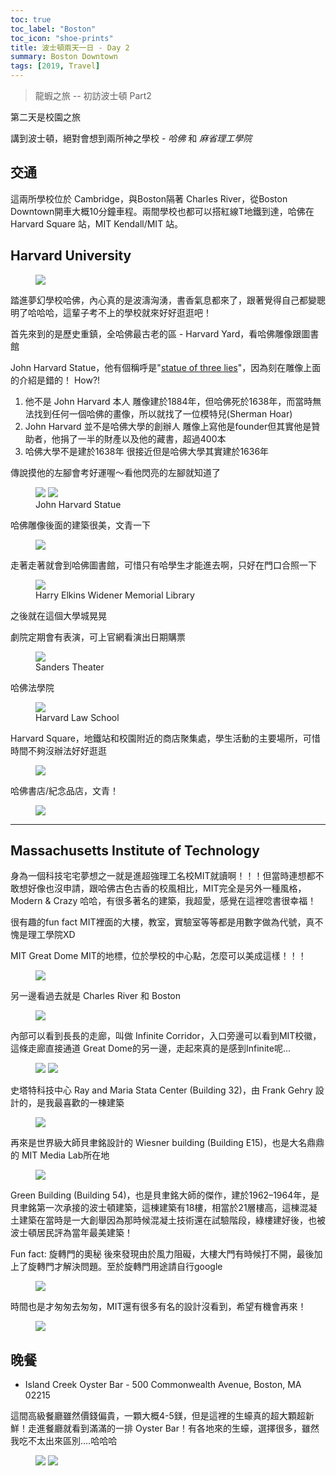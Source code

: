 ```yaml
---
toc: true
toc_label: "Boston"
toc_icon: "shoe-prints"
title: 波士頓兩天一日 - Day 2
summary: Boston Downtown
tags: [2019, Travel]
---
```


> 龍蝦之旅 -- 初訪波士頓 Part2

第二天是校園之旅

講到波士頓，絕對會想到兩所神之學校 - *哈佛* 和 *麻省理工學院*

## 交通

這兩所學校位於 Cambridge，與Boston隔著 Charles River，從Boston Downtown開車大概10分鐘車程。兩間學校也都可以搭紅線T地鐵到達，哈佛在Harvard Square 站，MIT Kendall/MIT 站。

## Harvard University

<figure>
    <img src="../assets/images/post4/harvard5.jpg"/>
</figure>

踏進夢幻學校哈佛，內心真的是波濤洶湧，書香氣息都來了，跟著覺得自己都變聰明了哈哈哈，這輩子考不上的學校就來好好逛逛吧！

首先來到的是歷史重鎮，全哈佛最古老的區 - Harvard Yard，看哈佛雕像跟圖書館

John Harvard Statue，他有個稱呼是"[statue of three lies](https://www.summer.harvard.edu/inside-summer/3-lies-harvard)"，因為刻在雕像上面的介紹是錯的！ How?!
1. 他不是 John Harvard 本人
    雕像建於1884年，但哈佛死於1638年，而當時無法找到任何一個哈佛的畫像，所以就找了一位模特兒(Sherman Hoar)
2. John Harvard 並不是哈佛大學的創辦人
    雕像上寫他是founder但其實他是贊助者，他捐了一半的財產以及他的藏書，超過400本
3. 哈佛大學不是建於1638年
    很接近但是哈佛大學其實建於1636年

傳說摸他的左腳會考好運喔～看他閃亮的左腳就知道了
<figure class="half">
    <img src="../assets/images/post4/harvard.jpg"/>
    <img src="../assets/images/post4/harvard2.jpg"/>
    <figcaption>John Harvard Statue</figcaption>
</figure>

哈佛雕像後面的建築很美，文青一下

<figure>
    <img src="../assets/images/post4/harvard4.jpg"/>
</figure>


走著走著就會到哈佛圖書館，可惜只有哈學生才能進去啊，只好在門口合照一下

<figure class="half">
    <img src="../assets/images/post4/harvard3.jpg"/>
    <figcaption>Harry Elkins Widener Memorial Library</figcaption>
</figure>

之後就在這個大學城晃晃

劇院定期會有表演，可上官網看演出日期購票
<figure>
    <img src="../assets/images/post4/harvard6.jpg"/>
    <figcaption>Sanders Theater</figcaption>
</figure>

哈佛法學院

<figure>
    <img src="../assets/images/post4/harvard7.jpg"/>
    <figcaption>Harvard Law School</figcaption>
</figure>

Harvard Square，地鐵站和校園附近的商店聚集處，學生活動的主要場所，可惜時間不夠沒辦法好好逛逛
<figure>
    <img src="../assets/images/post4/harvard8.jpg"/>
</figure>

哈佛書店/紀念品店，文青！
<figure>
    <img src="../assets/images/post4/harvard9.jpg"/>
</figure>

-----

## Massachusetts Institute of Technology

身為一個科技宅宅夢想之一就是進超強理工名校MIT就讀啊！！！但當時連想都不敢想好像也沒申請，跟哈佛古色古香的校風相比，MIT完全是另外一種風格，Modern & Crazy 哈哈，有很多著名的建築，我超愛，感覺在這裡唸書很幸福！

很有趣的fun fact MIT裡面的大樓，教室，實驗室等等都是用數字做為代號，真不愧是理工學院XD

MIT Great Dome
MIT的地標，位於學校的中心點，怎麼可以美成這樣！！！
<figure>
    <img src="../assets/images/post4/mit1.jpg"/>
</figure>

另一邊看過去就是 Charles River 和 Boston

<figure>
    <img src="../assets/images/post4/mit4.jpg"/>
</figure>

內部可以看到長長的走廊，叫做 Infinite Corridor，入口旁邊可以看到MIT校徽，這條走廊直接通道 Great Dome的另一邊，走起來真的是感到Infinite呢...

<figure class="half">
    <img src="../assets/images/post4/mit3.jpg"/>
    <img src="../assets/images/post4/mit2.jpg"/>
</figure>

史塔特科技中心 Ray and Maria Stata Center (Building 32)，由 Frank Gehry 設計的，是我最喜歡的一棟建築
<figure>
    <img src="../assets/images/post4/mit5.jpg"/>
</figure>

再來是世界級大師貝聿銘設計的 Wiesner building (Building E15)，也是大名鼎鼎的 MIT Media Lab所在地

<figure>
    <img src="../assets/images/post4/mit6.jpg"/>
</figure>

Green Building (Building 54)，也是貝聿銘大師的傑作，建於1962–1964年，是貝聿銘第一次承接的波士頓建築，這棟建築有18樓，相當於21層樓高，這棟混凝土建築在當時是一大創舉因為那時候混凝土技術還在試驗階段，綠樓建好後，也被波士頓居民評為當年最美建築！

Fun fact: 旋轉門的奧秘
後來發現由於風力阻礙，大樓大門有時候打不開，最後加上了旋轉門才解決問題。至於旋轉門用途請自行google
<figure class="half">
    <img src="../assets/images/post4/mit7.jpg"/>
</figure>

時間也是才匆匆去匆匆，MIT還有很多有名的設計沒看到，希望有機會再來！

<figure>
    <img src="../assets/images/post4/mit8.jpg"/>
</figure>

## 晚餐

- Island Creek Oyster Bar - 500 Commonwealth Avenue, Boston, MA 02215

這間高級餐廳雖然價錢偏貴，一顆大概4-5鎂，但是這裡的生蠔真的超大顆超新鮮！走進餐廳就看到滿滿的一排 Oyster Bar！有各地來的生蠔，選擇很多，雖然我吃不太出來區別....哈哈哈
<figure class="half">
    <img src="../assets/images/post4/food2.jpg"/>
    <img src="../assets/images/post4/food1.jpg"/>
</figure>
